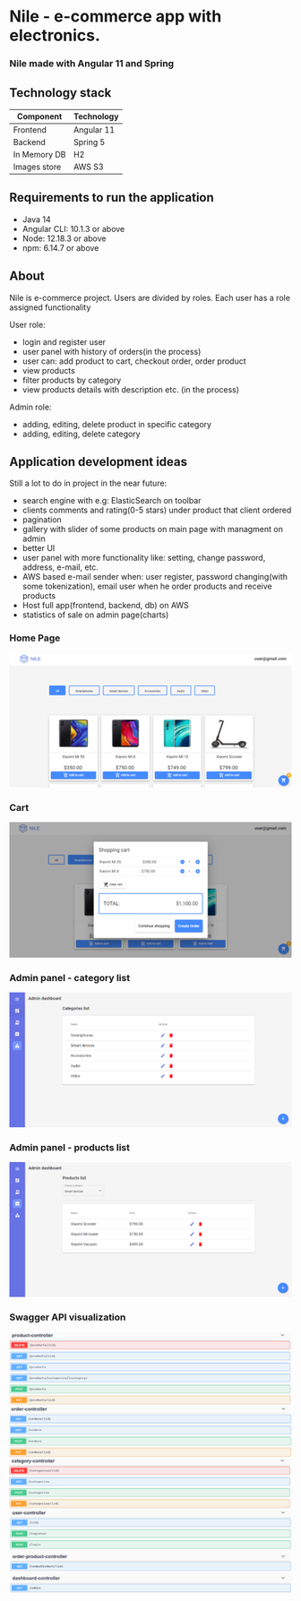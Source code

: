# Nile - e-commerce app with electronics. 
### Nile made with Angular 11 and Spring
 
## Technology stack
|   Component   |   Technology  |
| ------------- | ------------- |
| Frontend      |   Angular 11  |
| Backend       |   Spring 5    |
| In Memory DB	 |     H2        |
| Images store  |     AWS S3    |

## Requirements to run the application

  - Java 14
  - Angular CLI: 10.1.3 or above
  - Node: 12.18.3 or above
  - npm: 6.14.7 or above
  
## About
  Nile is e-commerce project. Users are divided by roles. Each user has a role assigned functionality
  
   User role:
   - login and register user
   - user panel with history of orders(in the process)
   - user can: add product to cart, checkout order, order product 
   - view products 
   - filter products by category
   - view products details with description etc. (in the process)
   
   Admin role:
   - adding, editing, delete product in specific category
   - adding, editing, delete category
   
 ## Application development ideas
   Still a lot to do in project in the near future:
   
   - search engine with e.g: ElasticSearch on toolbar
   - clients comments and rating(0-5 stars) under product that client ordered
   - pagination
   - gallery with slider of some products on main page with managment on admin 
   - better UI 
   - user panel with more functionality like: setting, change password, address, e-mail, etc.
   - AWS based e-mail sender when: user register, password changing(with some tokenization),  email user when he order products and receive products
   - Host full app(frontend, backend, db) on AWS 
   - statistics of sale on admin page(charts)
  
     
### Home Page
![Home page]( https://raw.githubusercontent.com/5pyk3r/Nile/master/screenshots/home.PNG)
### Cart
![Cart]( https://raw.githubusercontent.com/5pyk3r/Nile/master/screenshots/cart.PNG)
### Admin panel - category list
![Admin panel]( https://raw.githubusercontent.com/5pyk3r/Nile/master/screenshots/admin-category-list.PNG)
### Admin panel - products list
![Admin panel]( https://raw.githubusercontent.com/5pyk3r/Nile/master/screenshots/admin-products-list.PNG)
### Swagger API visualization
![Products]( https://raw.githubusercontent.com/5pyk3r/Nile/master/screenshots/swagger-products.PNG)
![Orders]( https://raw.githubusercontent.com/5pyk3r/Nile/master/screenshots/orders-swagger.PNG)
![Categories]( https://raw.githubusercontent.com/5pyk3r/Nile/master/screenshots/category.PNG)
![Other endpoints]( https://raw.githubusercontent.com/5pyk3r/Nile/master/screenshots/swagger.PNG)




